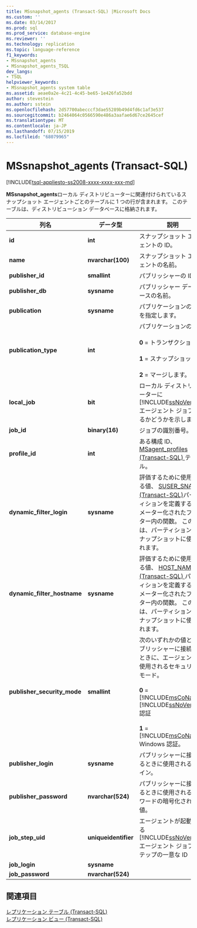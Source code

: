 ```yaml
---
title: MSsnapshot_agents (Transact-SQL) |Microsoft Docs
ms.custom: ''
ms.date: 03/14/2017
ms.prod: sql
ms.prod_service: database-engine
ms.reviewer: ''
ms.technology: replication
ms.topic: language-reference
f1_keywords:
- MSsnapshot_agents
- MSsnapshot_agents_TSQL
dev_langs:
- TSQL
helpviewer_keywords:
- MSsnapshot_agents system table
ms.assetid: aeae0a2e-4c21-4c45-be65-1e426fa52bdd
author: stevestein
ms.author: sstein
ms.openlocfilehash: 2d57700abecccf3dae55289b49d4fd6c1af3e537
ms.sourcegitcommit: b2464064c0566590e486a3aafae6d67ce2645cef
ms.translationtype: MT
ms.contentlocale: ja-JP
ms.lasthandoff: 07/15/2019
ms.locfileid: "68079965"
---
```

# <a name="mssnapshot_agents-transact-sql"></a>MSsnapshot_agents (Transact-SQL)
[!INCLUDE[tsql-appliesto-ss2008-xxxx-xxxx-xxx-md](../../includes/tsql-appliesto-ss2008-xxxx-xxxx-xxx-md.md)]

  **MSsnapshot_agents**ローカル ディストリビューターに関連付けられているスナップショット エージェントごとのテーブルに 1 つの行が含まれます。 このテーブルは、ディストリビューション データベースに格納されます。  
  
|列名|データ型|説明|  
|-----------------|---------------|-----------------|  
|**id**|**int**|スナップショット エージェントの ID。|  
|**name**|**nvarchar(100)**|スナップショット エージェントの名前。|  
|**publisher_id**|**smallint**|パブリッシャーの ID。|  
|**publisher_db**|**sysname**|パブリッシャー データベースの名前。|  
|**publication**|**sysname**|パブリケーションの名前を指定します。|  
|**publication_type**|**int**|パブリケーションの種類:<br /><br /> **0** = トランザクション。<br /><br /> **1** = スナップショット。<br /><br /> **2** = マージします。|  
|**local_job**|**bit**|ローカル ディストリビューターに [!INCLUDE[ssNoVersion](../../includes/ssnoversion-md.md)] エージェント ジョブがあるかどうかを示します。|  
|**job_id**|**binary(16)**|ジョブの識別番号。|  
|**profile_id**|**int**|ある構成 ID、 [MSagent_profiles &#40;Transact-SQL&#41; ](../../relational-databases/system-tables/msagent-profiles-transact-sql.md)テーブル。|  
|**dynamic_filter_login**|**sysname**|評価するために使用される値、 [SUSER_SNAME &#40;Transact-SQL&#41;](../../t-sql/functions/suser-sname-transact-sql.md)パーティションを定義するパラメーター化されたフィルター内の関数。 この列は、パーティションのスナップショットに使用されます。|  
|**dynamic_filter_hostname**|**sysname**|評価するために使用される値、 [HOST_NAME &#40;Transact-SQL&#41; ](../../t-sql/functions/host-name-transact-sql.md)パーティションを定義するパラメーター化されたフィルター内の関数。 この列は、パーティションのスナップショットに使用されます。|  
|**publisher_security_mode**|**smallint**|次のいずれかの値と、パブリッシャーに接続するときに、エージェントで使用されるセキュリティ モード。<br /><br /> **0**  =  [!INCLUDE[msCoName](../../includes/msconame-md.md)] [!INCLUDE[ssNoVersion](../../includes/ssnoversion-md.md)]認証<br /><br /> **1**  =  [!INCLUDE[msCoName](../../includes/msconame-md.md)] Windows 認証。|  
|**publisher_login**|**sysname**|パブリッシャーに接続するときに使用されるログイン。|  
|**publisher_password**|**nvarchar(524)**|パブリッシャーに接続するときに使用されるパスワードの暗号化された値。|  
|**job_step_uid**|**uniqueidentifier**|エージェントが起動される [!INCLUDE[ssNoVersion](../../includes/ssnoversion-md.md)] エージェント ジョブ ステップの一意な ID|  
|**job_login**|**sysname**||  
|**job_password**|**nvarchar(524)**||  
  
## <a name="see-also"></a>関連項目  
 [レプリケーション テーブル &#40;Transact-SQL&#41;](../../relational-databases/system-tables/replication-tables-transact-sql.md)   
 [レプリケーション ビュー &#40;Transact-SQL&#41;](../../relational-databases/system-views/replication-views-transact-sql.md)  
  
  
